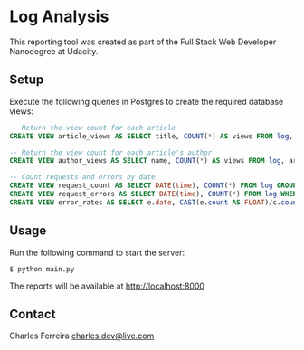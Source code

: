 # Log Analysis

This reporting tool was created as part of the Full Stack Web Developer
Nanodegree at Udacity.

## Setup

Execute the following queries in Postgres to create the required database views:

```sql
-- Return the view count for each article 
CREATE VIEW article_views AS SELECT title, COUNT(*) AS views FROM log, articles WHERE path=CONCAT('/article/', slug) GROUP BY articles.id;

-- Return the view count for each article's author
CREATE VIEW author_views AS SELECT name, COUNT(*) AS views FROM log, articles ar, authors au WHERE path=CONCAT('/article/', slug) AND ar.author=au.id GROUP BY name;

-- Count requests and errors by date
CREATE VIEW request_count AS SELECT DATE(time), COUNT(*) FROM log GROUP BY date;
CREATE VIEW request_errors AS SELECT DATE(time), COUNT(*) FROM log WHERE status LIKE '4%' GROUP BY date;
CREATE VIEW error_rates AS SELECT e.date, CAST(e.count AS FLOAT)/c.count AS rate FROM request_errors e, request_count c WHERE e.date = c.date;

```

## Usage

Run the following command to start the server:

```
$ python main.py
```

The reports will be available at <http://localhost:8000>

## Contact

Charles Ferreira <charles.dev@live.com>
